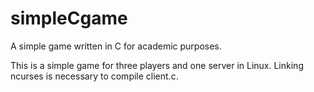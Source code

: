 # simpleCgame
A simple game written in C for academic purposes.

This is a simple game for three players and one server in Linux.
Linking ncurses is necessary to compile client.c.
